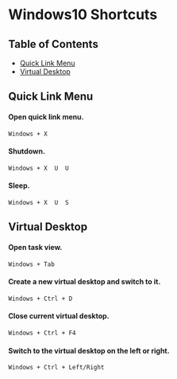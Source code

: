 # Windows10 Shortcuts

## Table of Contents

- [Quick Link Menu](#quick-link-menu)
- [Virtual Desktop](#virtual-desktop)

## Quick Link Menu

#### Open quick link menu.
    Windows + X
#### Shutdown.
    Windows + X  U  U
#### Sleep.
    Windows + X  U  S


## Virtual Desktop

#### Open task view.
    Windows + Tab
#### Create a new virtual desktop and switch to it.
    Windows + Ctrl + D
#### Close current virtual desktop.
    Windows + Ctrl + F4
#### Switch to the virtual desktop on the left or right.
    Windows + Ctrl + Left/Right